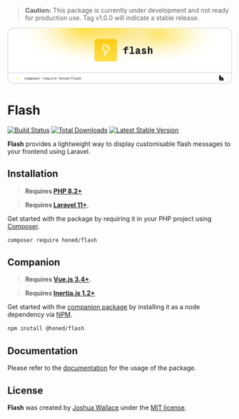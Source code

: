 > **Caution:** This package is currently under development and not ready for production use. Tag v1.0.0 will indicate a stable release.

<a href="https://honed.dev/flash">
    <picture>
        <source media="(prefers-color-scheme: dark)" srcset="art/header-dark.png">
        <img alt="" src="art/header-light.png">
    </picture>
</a>

# Flash

<p>
    <a href="https://github.com/honedlabs/flash/actions"><img src="https://github.com/honedlabs/flash/actions/workflows/tests.yml/badge.svg" alt="Build Status"></a>
    <a href="https://packagist.org/packages/honed/flash"><img src="https://img.shields.io/packagist/dt/honed/flash" alt="Total Downloads"></a>
    <a href="https://packagist.org/packages/honed/flash"><img src="https://img.shields.io/packagist/v/honed/flash" alt="Latest Stable Version"></a>
</p>

**Flash** provides a lightweight way to display customisable flash messages to your frontend using Laravel.

## Installation

> **Requires [PHP 8.2+](https://php.net/releases/)**

> **Requires [Laravel 11+](https://laravel.com/docs/releases).**

Get started with the package by requiring it in your PHP project using [Composer](https://getcomposer.org/).

```bash
composer require honed/flash
```

## Companion

> **Requires [Vue.js 3.4+](https://vuejs.org/about/releases.html).**

> **Requires [Inertia.js 1.2+](https://inertiajs.com/client-side-setup)**

Get started with the [companion package](https://github.com/honedlabs/flash-vue) by installing it as a node dependency via [NPM](https://npmjs.com).

```bash
npm install @honed/flash
```

## Documentation

Please refer to the [documentation](https://honed.dev/flash) for the usage of the package.

## License

**Flash** was created by [Joshua Wallace](https://joshua-wallace.com) under the [MIT license](https://opensource.org/licenses/MIT).